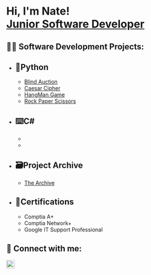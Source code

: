 <h1>Hi, I'm Nate! <br/><a href="https://github.com/NateGariepy">Junior Software Developer</a></h1>

<h2>👨‍💻 Software Development Projects:</h2>


- <b>🐍Python</b>
  -
  - [Blind Auction](https://replit.com/@n8gariepy/Blind-Auction?v=1)
  - [Caesar Cipher](https://replit.com/@n8gariepy/Caesar-Cipher?v=1)
  - [HangMan Game](https://replit.com/@n8gariepy/Hangman?v=2)
  - [Rock Paper Scissors](https://replit.com/@n8gariepy/RockPaperScissors?v=1)
- <b>⌨️C#</b>
  - 
  - 
  - 
- <b>🗃Project Archive</b>
  - 
  - [The Archive](https://github.com/NateGariepy/ProjectArchive)
- <b>📄Certifications</b>
  -
  - Comptia A+
  - Comptia Network+
  - Google IT Support Professional

<h2> 🤳 Connect with me:</h2>

[<img align="left" alt="nathangariepy | LinkedIn" width="22px" src="https://cdn.jsdelivr.net/npm/simple-icons@v3/icons/linkedin.svg" />][linkedin]



[linkedin]: https://www.linkedin.com/in/nathangariepy/

<!--
**joshmadakor1/joshmadakor1** is a ✨ _special_ ✨ repository because its `README.md` (this file) appears on your GitHub profile.

Here are some ideas to get you started:

- 🔭 I’m currently working on ...
- 🌱 I’m currently learning ...
- 👯 I’m looking to collaborate on ...
- 🤔 I’m looking for help with ...
- 💬 Ask me about ...
- 📫 How to reach me: ...
- 😄 Pronouns: ...
- ⚡ Fun fact: ...
-->

